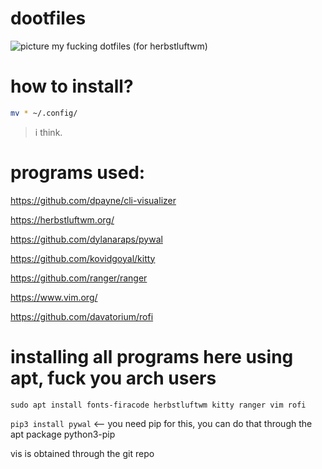 # dootfiles
![picture](2020-11-26_1920x1080_scrot.pngt)
my fucking dotfiles (for herbstluftwm)

# how to install?
```zsh
mv * ~/.config/
```

> i think.

# programs used:
https://github.com/dpayne/cli-visualizer

https://herbstluftwm.org/

https://github.com/dylanaraps/pywal

https://github.com/kovidgoyal/kitty

https://github.com/ranger/ranger

https://www.vim.org/

https://github.com/davatorium/rofi

# installing all programs here using apt, fuck you arch users
`sudo apt install fonts-firacode herbstluftwm kitty ranger vim rofi`

`pip3 install pywal` <-- you need pip for this, you can do that through the apt package python3-pip

vis is obtained through the git repo
